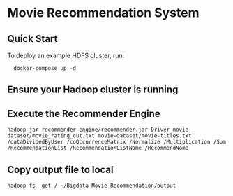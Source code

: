 # Movie Recommendation System

## Quick Start

To deploy an example HDFS cluster, run:
```
  docker-compose up -d
```

## Ensure your Hadoop cluster is running

## Execute the Recommender Engine
```
hadoop jar recommender-engine/recommender.jar Driver movie-dataset/movie_rating_cut.txt movie-dataset/movie-titles.txt /dataDividedByUser /coOccurrenceMatrix /Normalize /Multiplication /Sum /RecommendationList /RecommendationListName /RecommendName
```
## Copy output file to local
```
hadoop fs -get / ~/Bigdata-Movie-Recommendation/output
```
